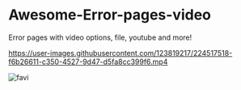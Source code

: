 # Awesome-Error-pages-video
Error pages with video options, file, youtube and more!



https://user-images.githubusercontent.com/123819217/224517518-f6b26611-c350-4527-9d47-d5fa8cc399f6.mp4

![favi](https://user-images.githubusercontent.com/123819217/224517526-7c333bde-d8b4-4124-b00f-76701e0364d5.png)

